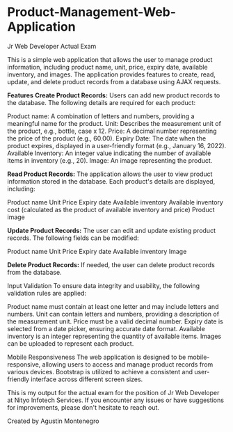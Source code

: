 # Product-Management-Web-Application
Jr Web Developer Actual Exam



This is a simple web application that allows the user to manage product information, including product name, unit, price, expiry date, available inventory, and images. The application provides features to create, read, update, and delete product records from a database using AJAX requests.

**Features**
**Create Product Records:** Users can add new product records to the database. The following details are required for each product:

Product name: A combination of letters and numbers, providing a meaningful name for the product.
Unit: Describes the measurement unit of the product, e.g., bottle, case x 12.
Price: A decimal number representing the price of the product (e.g., 60.00).
Expiry Date: The date when the product expires, displayed in a user-friendly format (e.g., January 16, 2022).
Available Inventory: An integer value indicating the number of available items in inventory (e.g., 20).
Image: An image representing the product.

**Read Product Records:** The application allows the user to view product information stored in the database. Each product's details are displayed, including:

Product name
Unit
Price
Expiry date
Available inventory
Available inventory cost (calculated as the product of available inventory and price)
Product image

**Update Product Records:** The user can edit and update existing product records. The following fields can be modified:

Product name
Unit
Price
Expiry date
Available inventory
Image

**Delete Product Records:** If needed, the user can delete product records from the database.

Input Validation
To ensure data integrity and usability, the following validation rules are applied:

Product name must contain at least one letter and may include letters and numbers.
Unit can contain letters and numbers, providing a description of the measurement unit.
Price must be a valid decimal number.
Expiry date is selected from a date picker, ensuring accurate date format.
Available inventory is an integer representing the quantity of available items.
Images can be uploaded to represent each product.

Mobile Responsiveness
The web application is designed to be mobile-responsive, allowing users to access and manage product records from various devices. Bootstrap is utilized to achieve a consistent and user-friendly interface across different screen sizes.

This is my output for the actual exam for the position of Jr Web Developer at Nityo Infotech Services. If you encounter any issues or have suggestions for improvements, please don't hesitate to reach out.

Created by Agustin Montenegro
